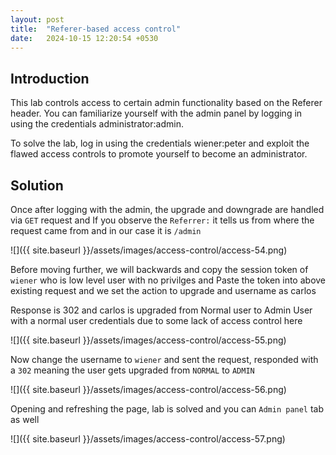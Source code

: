 ```yaml
---
layout: post
title:  "Referer-based access control"
date:   2024-10-15 12:20:54 +0530
---
```


## Introduction

This lab controls access to certain admin functionality based on the Referer header. You can familiarize yourself with the admin panel by logging in using the credentials administrator:admin.

To solve the lab, log in using the credentials wiener:peter and exploit the flawed access controls to promote yourself to become an administrator. 

## Solution

Once after logging with the admin, the upgrade and downgrade are handled via `GET` request and If you observe the `Referrer:` it tells us from where the request came from and in our case it is `/admin`

![]({{ site.baseurl }}/assets/images/access-control/access-54.png)

Before moving further, we will backwards and copy the session token of `wiener` who is low level user with no privilges and Paste the token into above existing request and we set the action to upgrade and username as carlos 

Response is 302 and carlos is upgraded from Normal user to Admin User with a normal user credentials due to some lack of access control here 

![]({{ site.baseurl }}/assets/images/access-control/access-55.png)

Now change the username to `wiener` and sent the request, responded with a `302` meaning the user gets upgraded from `NORMAL` to `ADMIN`

![]({{ site.baseurl }}/assets/images/access-control/access-56.png)

Opening and refreshing the page, lab is solved and you can `Admin panel` tab as well 

![]({{ site.baseurl }}/assets/images/access-control/access-57.png)
